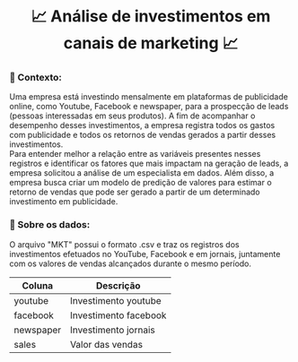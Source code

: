 <h1 align="center"> 📈  Análise de investimentos em canais de marketing 📈 </h1>

### 🎯 Contexto:

  Uma empresa está investindo mensalmente em plataformas de publicidade online, como Youtube, Facebook e newspaper, para a prospecção de leads (pessoas interessadas em seus produtos). A fim de acompanhar o desempenho desses investimentos, a empresa registra todos os gastos com publicidade e todos os retornos de vendas gerados a partir desses investimentos.  
  Para entender melhor a relação entre as variáveis presentes nesses registros e identificar os fatores que mais impactam na geração de leads, a empresa solicitou a análise de um especialista em dados. Além disso, a empresa busca criar um modelo de predição de valores para estimar o retorno de vendas que pode ser gerado a partir de um determinado investimento em publicidade.  

### 🎲 Sobre os dados:

  O arquivo "MKT" possui o formato .csv e traz os registros dos investimentos efetuados no YouTube, Facebook e em jornais, juntamente com os valores de vendas alcançados durante o mesmo período.


|  Coluna   |       Descrição        |
|-----------|------------------------|
|  youtube  | Investimento youtube   |
| facebook	| Investimento facebook  |
| newspaper	|  Investimento jornais  |
|   sales   | Valor das vendas       |


